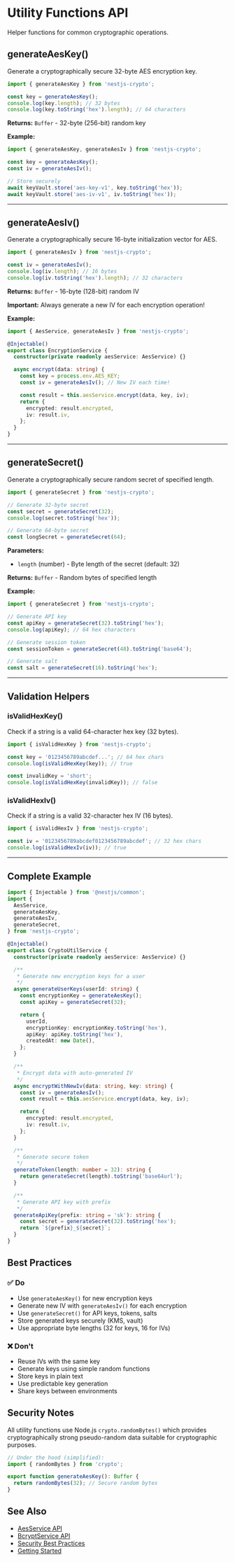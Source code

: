 # Utility Functions API

Helper functions for common cryptographic operations.

## generateAesKey()

Generate a cryptographically secure 32-byte AES encryption key.

```typescript
import { generateAesKey } from 'nestjs-crypto';

const key = generateAesKey();
console.log(key.length); // 32 bytes
console.log(key.toString('hex').length); // 64 characters
```

**Returns:** `Buffer` - 32-byte (256-bit) random key

**Example:**

```typescript
import { generateAesKey, generateAesIv } from 'nestjs-crypto';

const key = generateAesKey();
const iv = generateAesIv();

// Store securely
await keyVault.store('aes-key-v1', key.toString('hex'));
await keyVault.store('aes-iv-v1', iv.toString('hex'));
```

---

## generateAesIv()

Generate a cryptographically secure 16-byte initialization vector for AES.

```typescript
import { generateAesIv } from 'nestjs-crypto';

const iv = generateAesIv();
console.log(iv.length); // 16 bytes
console.log(iv.toString('hex').length); // 32 characters
```

**Returns:** `Buffer` - 16-byte (128-bit) random IV

**Important:** Always generate a new IV for each encryption operation!

**Example:**

```typescript
import { AesService, generateAesIv } from 'nestjs-crypto';

@Injectable()
export class EncryptionService {
  constructor(private readonly aesService: AesService) {}

  async encrypt(data: string) {
    const key = process.env.AES_KEY;
    const iv = generateAesIv(); // New IV each time!

    const result = this.aesService.encrypt(data, key, iv);
    return {
      encrypted: result.encrypted,
      iv: result.iv,
    };
  }
}
```

---

## generateSecret()

Generate a cryptographically secure random secret of specified length.

```typescript
import { generateSecret } from 'nestjs-crypto';

// Generate 32-byte secret
const secret = generateSecret(32);
console.log(secret.toString('hex'));

// Generate 64-byte secret
const longSecret = generateSecret(64);
```

**Parameters:**
- `length` (number) - Byte length of the secret (default: 32)

**Returns:** `Buffer` - Random bytes of specified length

**Example:**

```typescript
import { generateSecret } from 'nestjs-crypto';

// Generate API key
const apiKey = generateSecret(32).toString('hex');
console.log(apiKey); // 64 hex characters

// Generate session token
const sessionToken = generateSecret(48).toString('base64');

// Generate salt
const salt = generateSecret(16).toString('hex');
```

---

## Validation Helpers

### isValidHexKey()

Check if a string is a valid 64-character hex key (32 bytes).

```typescript
import { isValidHexKey } from 'nestjs-crypto';

const key = '0123456789abcdef...'; // 64 hex chars
console.log(isValidHexKey(key)); // true

const invalidKey = 'short';
console.log(isValidHexKey(invalidKey)); // false
```

### isValidHexIv()

Check if a string is a valid 32-character hex IV (16 bytes).

```typescript
import { isValidHexIv } from 'nestjs-crypto';

const iv = '0123456789abcdef0123456789abcdef'; // 32 hex chars
console.log(isValidHexIv(iv)); // true
```

---

## Complete Example

```typescript
import { Injectable } from '@nestjs/common';
import {
  AesService,
  generateAesKey,
  generateAesIv,
  generateSecret,
} from 'nestjs-crypto';

@Injectable()
export class CryptoUtilService {
  constructor(private readonly aesService: AesService) {}

  /**
   * Generate new encryption keys for a user
   */
  async generateUserKeys(userId: string) {
    const encryptionKey = generateAesKey();
    const apiKey = generateSecret(32);

    return {
      userId,
      encryptionKey: encryptionKey.toString('hex'),
      apiKey: apiKey.toString('hex'),
      createdAt: new Date(),
    };
  }

  /**
   * Encrypt data with auto-generated IV
   */
  async encryptWithNewIv(data: string, key: string) {
    const iv = generateAesIv();
    const result = this.aesService.encrypt(data, key, iv);

    return {
      encrypted: result.encrypted,
      iv: result.iv,
    };
  }

  /**
   * Generate secure token
   */
  generateToken(length: number = 32): string {
    return generateSecret(length).toString('base64url');
  }

  /**
   * Generate API key with prefix
   */
  generateApiKey(prefix: string = 'sk'): string {
    const secret = generateSecret(32).toString('hex');
    return `${prefix}_${secret}`;
  }
}
```

## Best Practices

### ✅ Do

- Use `generateAesKey()` for new encryption keys
- Generate new IV with `generateAesIv()` for each encryption
- Use `generateSecret()` for API keys, tokens, salts
- Store generated keys securely (KMS, vault)
- Use appropriate byte lengths (32 for keys, 16 for IVs)

### ❌ Don't

- Reuse IVs with the same key
- Generate keys using simple random functions
- Store keys in plain text
- Use predictable key generation
- Share keys between environments

## Security Notes

All utility functions use Node.js `crypto.randomBytes()` which provides cryptographically strong pseudo-random data suitable for cryptographic purposes.

```typescript
// Under the hood (simplified):
import { randomBytes } from 'crypto';

export function generateAesKey(): Buffer {
  return randomBytes(32); // Secure random bytes
}
```

## See Also

- [AesService API](/api/aes-service)
- [BcryptService API](/api/bcrypt-service)
- [Security Best Practices](/guide/security)
- [Getting Started](/guide/getting-started)
